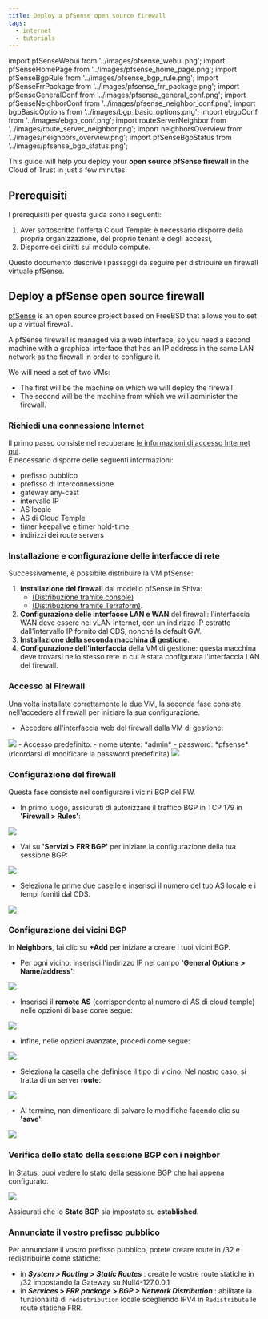 ```yaml
---
title: Deploy a pfSense open source firewall
tags:
  - internet
  - tutorials
---
```

import pfSenseWebui from '../images/pfsense_webui.png';
import pfSenseHomePage from '../images/pfsense_home_page.png';
import pfSenseBgpRule from '../images/pfsense_bgp_rule.png';
import pfSenseFrrPackage from '../images/pfsense_frr_package.png';
import pfSenseGeneralConf from '../images/pfsense_general_conf.png';
import pfSenseNeighborConf from '../images/pfsense_neighbor_conf.png';
import bgpBasicOptions from '../images/bgp_basic_options.png';
import ebgpConf from '../images/ebgp_conf.png';
import routeServerNeighbor from '../images/route_server_neighbor.png';
import neighborsOverview from '../images/neighbors_overview.png';
import pfSenseBgpStatus from '../images/pfsense_bgp_status.png';

This guide will help you deploy your __open source pfSense firewall__ in the Cloud of Trust in just a few minutes.

## Prerequisiti

I prerequisiti per questa guida sono i seguenti:

1. Aver sottoscritto l'offerta Cloud Temple: è necessario disporre della propria organizzazione, del proprio tenant e degli accessi,
2. Disporre dei diritti sul modulo compute.

Questo documento descrive i passaggi da seguire per distribuire un firewall virtuale pfSense.

## Deploy a pfSense open source firewall

[pfSense](https://www.pfsense.org) is an open source project based on FreeBSD that allows you to set up a virtual firewall.

A pfSense firewall is managed via a web interface, so you need a second machine with a graphical interface that has an IP address in the same LAN network as the firewall in order to configure it.

We will need a set of two VMs:

- The first will be the machine on which we will deploy the firewall
- The second will be the machine from which we will administer the firewall.

### Richiedi una connessione Internet

Il primo passo consiste nel recuperare [le informazioni di accesso Internet qui](https://docs.cloud-temple.com/network/internet/quickstart#gestion-de-vos-connectivites-internet).  
È necessario disporre delle seguenti informazioni:

- prefisso pubblico  
- prefisso di interconnessione  
- gateway any-cast  
- intervallo IP  
- AS locale  
- AS di Cloud Temple  
- timer keepalive e timer hold-time  
- indirizzi dei route servers

### Installazione e configurazione delle interfacce di rete

Successivamente, è possibile distribuire la VM pfSense:

1. __Installazione del firewall__ dal modello pfSense in Shiva:
    - [(Distribuzione tramite console)](../../../iaas_vmware/tutorials/deploy_vm_template)
    - [(Distribuzione tramite Terraform)](../../../iaas_vmware/tutorials/deploy_vm_terraform).
2. __Configurazione delle interfacce LAN e WAN__ del firewall: l'interfaccia WAN deve essere nel vLAN Internet, con un indirizzo IP estratto dall'intervallo IP fornito dal CDS, nonché la default GW.
3. __Installazione della seconda macchina di gestione__.
4. __Configurazione dell'interfaccia__ della VM di gestione: questa macchina deve trovarsi nello stesso rete in cui è stata configurata l'interfaccia LAN del firewall.

### Accesso al Firewall

Una volta installate correttamente le due VM, la seconda fase consiste nell'accedere al firewall per iniziare la sua configurazione.

- Accedere all'interfaccia web del firewall dalla VM di gestione:

<img src={pfSenseWebui} />
- Accesso predefinito:
    - nome utente: *admin*
    - password: *pfsense* (ricordarsi di modificare la password predefinita)

<img src={pfSenseHomePage} />

### Configurazione del firewall  
Questa fase consiste nel configurare i vicini BGP del FW.

- In primo luogo, assicurati di autorizzare il traffico BGP in TCP 179 in __'Firewall > Rules'__:

<img src={pfSenseBgpRule} />

- Vai su __'Servizi > FRR BGP'__ per iniziare la configurazione della tua sessione BGP:

<img src={pfSenseFrrPackage} />

- Seleziona le prime due caselle e inserisci il numero del tuo AS locale e i tempi forniti dal CDS.

<img src={pfSenseGeneralConf} />

### Configurazione dei vicini BGP

In **Neighbors**, fai clic su **+Add** per iniziare a creare i tuoi vicini BGP.

- Per ogni vicino: inserisci l'indirizzo IP nel campo __'General Options > Name/address'__:

<img src={pfSenseNeighborConf} />

- Inserisci il **remote AS** (corrispondente al numero di AS di cloud temple) nelle opzioni di base come segue:

<img src={bgpBasicOptions} />

- Infine, nelle opzioni avanzate, procedi come segue:

<img src={ebgpConf} />

- Seleziona la casella che definisce il tipo di vicino. Nel nostro caso, si tratta di un server __route__:

<img src={routeServerNeighbor} />

- Al termine, non dimenticare di salvare le modifiche facendo clic su __'save'__:

<img src={neighborsOverview} />

### Verifica dello stato della sessione BGP con i neighbor

In Status, puoi vedere lo stato della sessione BGP che hai appena configurato.

<img src={pfSenseBgpStatus} />

Assicurati che lo __Stato BGP__ sia impostato su __established__.

### Annunciate il vostro prefisso pubblico

Per annunciare il vostro prefisso pubblico, potete creare route in /32 e redistribuirle come statiche:

- in __*System > Routing > Static Routes*__ : create le vostre route statiche in /32 impostando la Gateway su Null4-127.0.0.1
- in __*Services > FRR package > BGP > Network Distribution*__ : abilitate la funzionalità di ``redistribution`` locale scegliendo IPV4 in ``Redistribute`` le route statiche FRR.